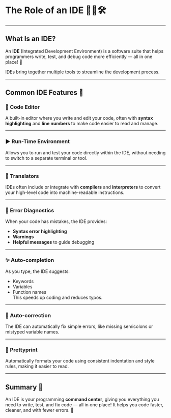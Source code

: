 # The Role of an IDE 👨‍💻🛠️

---

## What Is an IDE?

An **IDE** (Integrated Development Environment) is a software suite that helps programmers write, test, and debug code more efficiently — all in one place! 🎯

IDEs bring together multiple tools to streamline the development process.

---

## Common IDE Features 🧰

### 📝 Code Editor  
A built-in editor where you write and edit your code, often with **syntax highlighting** and **line numbers** to make code easier to read and manage.

---

### ▶️ Run-Time Environment  
Allows you to run and test your code directly within the IDE, without needing to switch to a separate terminal or tool.

---

### 🔄 Translators  
IDEs often include or integrate with **compilers** and **interpreters** to convert your high-level code into machine-readable instructions.

---

### 🚨 Error Diagnostics  
When your code has mistakes, the IDE provides:
- **Syntax error highlighting**
- **Warnings**
- **Helpful messages** to guide debugging

---

### ✨ Auto-completion  
As you type, the IDE suggests:
- Keywords
- Variables
- Function names  
This speeds up coding and reduces typos.

---

### 🧠 Auto-correction  
The IDE can automatically fix simple errors, like missing semicolons or mistyped variable names.

---

### 🎨 Prettyprint  
Automatically formats your code using consistent indentation and style rules, making it easier to read.

---

## Summary 🧾

An IDE is your programming **command center**, giving you everything you need to write, test, and fix code — all in one place! It helps you code faster, cleaner, and with fewer errors. 🚀

